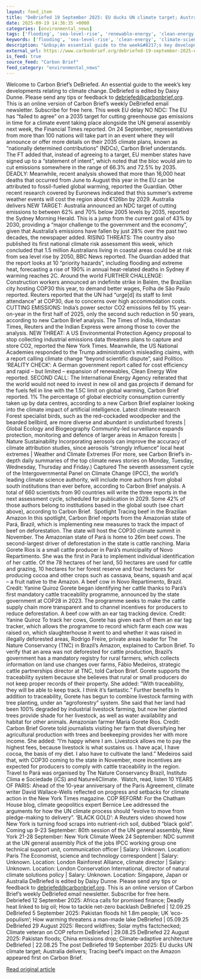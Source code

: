 ```yaml
---
layout: feed_item
title: "DeBriefed 19 September 2025: EU ducks UN climate target; Australia delivers; Tracing beef’s impact on the Amazon"
date: 2025-09-19 14:36:35 +0000
categories: [environmental_news]
tags: ['flooding', 'sea-level-rise', 'renewable-energy', 'clean-energy', 'climate-science', 'urgent', 'australia', 'ipcc', 'paris-agreement', 'solar-power']
keywords: ['flooding', 'sea-level-rise', 'clean-energy', 'climate-science', 'september', 'ducks', 'debriefed', 'renewable-energy']
description: "&nbsp;An essential guide to the week&#8217;s key developments relating to climate change"
external_url: https://www.carbonbrief.org/debriefed-19-september-2025-eu-ducks-un-climate-target-australia-delivers-tracing-beefs-impact-on-the-amazon/
is_feed: true
source_feed: "Carbon Brief"
feed_category: "environmental_news"
---
```


Welcome to Carbon Brief’s DeBriefed.&nbsp;An essential guide to the week&#8217;s key developments relating to climate change. DeBriefed is edited by Daisy Dunne. Please send any tips or feedback to debriefed@carbonbrief.org. This is an online version of Carbon Brief’s weekly DeBriefed email newsletter. Subscribe for&nbsp;free here. This week EU delay NO NDC: The EU has “failed to agree” on a 2035 target for cutting greenhouse gas emissions in time for a climate event taking place alongside the UN general assembly next week, the Financial Times reported. On 24 September, representatives from more than 100 nations will take part in an event where they will announce or offer more details on their 2035 climate plans, known as “nationally determined contributions” (NDCs), Carbon Brief understands. The FT added that, instead of agreeing to a target, EU member states have signed up to a “statement of intent”, which noted that the bloc would aim to cut emissions somewhere in the range of 66.3% and 72.5% by 2035.&nbsp; DEADLY: Meanwhile, recent analysis showed that more than 16,000 heat deaths that occurred from June to August this year in the EU can be attributed to fossil-fueled global warming, reported the Guardian. Other recent research covered by Euronews indicated that this summer’s extreme weather events will cost the region about €126bn by 2029. Australia delivers NEW TARGET: Australia announced an NDC target of cutting emissions to between 62% and 70% below 2005 levels by 2035, reported the Sydney Morning Herald. This is a jump from the current goal of 43% by 2030, providing a “major challenge to the government and the economy”, given that Australia’s emissions have fallen by just 28% over the past two decades, the newspaper added. RISING THREATS: The country also published its first national climate risk assessment this week, which concluded that 1.5 million Australians living in coastal areas could be at risk from sea level rise by 2050, BBC News reported. The Guardian added that the report looks at 10 “priority hazards”, including flooding and extreme heat, forecasting a rise of 190% in annual heat-related deaths in Sydney if warming reaches 2C. Around the world FURTHER CHALLENGE: Construction workers announced an indefinite strike in Belém, the Brazilian city hosting COP30 this year, to demand better wages, Folha de São Paulo reported. Reuters reported that the UN had “urge[d] its staff to limit attendance” at COP30, due to concerns over high accommodation costs. CUTTING EMISSIONS: India’s power sector CO2 emissions fell by 1% year-on-year in the first half of 2025, only the second such reduction in 50 years, according to new Carbon Brief analysis. The Times of India, Hindustan Times, Reuters and the Indian Express were among those to cover the analysis. NEW THREAT: A US Environmental Protection Agency proposal to stop collecting industrial emissions data threatens plans to capture and store CO2, reported the New York Times. Meanwhile, the US National Academies responded to the Trump administration&#8217;s misleading claims, with a report calling climate change “beyond scientific dispute”, said Politico. ‘REALITY CHECK’: A German government report called for cost efficiency and rapid – but limited – expansion of renewables, Clean Energy Wire reported. SECOND CALL: The International Energy Agency reiterated that the world would not need to invest in new oil and gas projects if demand for the fuels fell in line with the 1.5C limit on global warming, Carbon Brief reported. 1% The percentage of global electricity consumption currently taken up by data centres, according to a new Carbon Brief explainer looking into the climate impact of artificial intelligence. Latest climate research Forest specialist birds, such as the red-cockaded woodpecker and the bearded bellbird, are more diverse and abundant in undisturbed forests | Global Ecology and Biogeography Community-led surveillance expands protection, monitoring and defence of larger areas in Amazon forests | Nature Sustainability Incorporating aerosols can improve the accuracy of climate attribution studies, since aerosols “strongly influence” local heat extremes | Weather and Climate Extremes (For more, see Carbon Brief’s in-depth daily summaries of the top climate news stories on Monday, Tuesday, Wednesday, Thursday and Friday.) Captured The seventh assessment cycle of the Intergovernmental Panel on Climate Change (IPCC), the world’s leading climate science authority, will include more authors from global south institutions than ever before, according to Carbon Brief analysis. A total of 660 scientists from 90 countries will write the three reports in the next assessment cycle, scheduled for publication in 2029. Some 42% of those authors belong to institutions based in the global south (see chart above), according to Carbon Brief.&nbsp; Spotlight Tracing beef in the Brazilian Amazon In this spotlight, Carbon Brief reports from the Amazonian state of Pará, Brazil, which is implementing new measures to track the impact of beef on deforestation. The state will host the COP30 climate summit in November. The Amazonian state of Pará is home to 26m beef cows. The second-largest driver of deforestation in the state is cattle ranching. Maria Gorete Rios is a small cattle producer in Pará’s municipality of Novo Repartimento. She was the first in Pará to implement individual identification of her cattle. Of the 78 hectares of her land, 50 hectares are used for cattle and grazing, 10 hectares for her forest reserve and four hectares for producing cocoa and other crops such as cassava, beans, squash and açaí – a fruit native to the Amazon. A beef cow in Novo Repartimento, Brazil. Credit: Yanine Quiroz Gorete began identifying her cattle thanks to Pará’s first mandatory cattle traceability programme, announced by the state government at COP28 in 2023. The programme seeks to make the cattle supply chain more transparent and to channel incentives for producers to reduce deforestation. A beef cow with an ear tag tracking device. Credit: Yanine Quiroz To track her cows, Gorete has given each of them an ear tag tracker, which allows the programme to record which farm each cow was raised on, which slaughterhouse it went to and whether it was raised in illegally deforested areas, Rodrigo Freire, private areas leader for The Nature Conservancy (TNC) in Brazil&#8217;s Amazon, explained to Carbon Brief. To verify that an area was not deforested for cattle production, Brazil’s government has a mandatory registry for rural farmers, which collects information on land use changes over farms, Fábio Medeiros, strategic cattle partnerships director at TNC, told Carbon Brief. Gorete supports the traceability system because she believes that rural or small producers do not keep proper records of their property. She added: “With traceability, they will be able to keep track. I think it&#8217;s fantastic.” Further benefits In addition to traceability, Gorete has begun to combine livestock farming with tree planting, under an “agroforestry” system. She said that her land had been 100% degraded by industrial livestock farming, but now her planted trees provide shade for her livestock, as well as water availability and habitat for other animals. Amazonian farmer Maria Gorete Rios. Credit: Carbon Brief Gorete told journalists visiting her farm that diversifying her agricultural production with trees and beekeeping provides her with more income. She added: &#8220;I’m happy where I am. Livestock allows me to pay the highest fees, because livestock is what sustains us. I have açaí, I have cocoa, the basis of my diet. I also have to cultivate the land.&#8221; Medeiros said that, with COP30 coming to the state in November, more incentives are expected for producers to comply with cattle traceability in the region. Travel to Pará was organised by The Nature Conservancy Brazil, Instituto Clima e Sociedade (iCS) and Nature4Climate.&nbsp; Watch, read, listen 10 YEARS OF PARIS: Ahead of the 10-year anniversary of the Paris Agreement, climate writer David Wallace-Wells reflected on progress and setbacks for climate action in the New York Times magazine. COP REFORM: For the Chatham House blog, climate geopolitics expert Bernice Lee addressed the arguments for how the UN climate process should “evolve to move from pledge-making to delivery”. ‘BLACK GOLD’: A Reuters video showed how New York is turning food scraps into nutrient-rich soil, dubbed “black gold”. Coming up 9-23 September: 80th session of the UN general assembly, New York 21-28 September: New York Climate Week 24 September: NDC summit at the UN general assembly Pick of the jobs IPCC working group one technical support unit, communication officer | Salary: Unknown. Location: Paris The Economist, science and technology correspondent | Salary: Unknown. Location: London Rainforest Alliance, climate director | Salary: Unknown. Location: London Conservation International, director of natural climate solutions policy | Salary: Unknown. Location: Singapore, Japan or Australia DeBriefed is edited by Daisy Dunne. Please send any tips or feedback to debriefed@carbonbrief.org. This is an online version of Carbon Brief’s weekly DeBriefed email newsletter. Subscribe for&nbsp;free here. Debriefed 12 September 2025: Africa calls for promised finance; Deadly heat linked to big oil; How to tackle net-zero backlash DeBriefed | 12.09.25 DeBriefed 5 September 2025: Pakistan floods hit 1.8m people; UK ‘eco-populism’; How warming threatens a man-made lake DeBriefed | 05.09.25 DeBriefed 29 August 2025: Record wildfires; Solar myths factchecked; Climate veteran on COP reform DeBriefed | 29.08.25 DeBriefed 22 August 2025: Pakistan floods; China emissions drop; Climate-adaptive architecture DeBriefed | 22.08.25 The post DeBriefed 19 September 2025: EU ducks UN climate target; Australia delivers; Tracing beef’s impact on the Amazon appeared first on Carbon Brief.

[Read original article](https://www.carbonbrief.org/debriefed-19-september-2025-eu-ducks-un-climate-target-australia-delivers-tracing-beefs-impact-on-the-amazon/)

